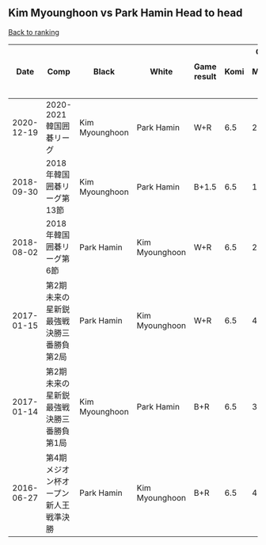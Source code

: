 ## Kim Myounghoon vs Park Hamin Head to head

[Back to ranking](../../index.md)




| **Date** | **Comp** | **Black** | **White** | **Game result** | **Komi** | **Cumulative Kim Myounghoon vs Park Hamin** | **Kim Myounghoon streak** | **Park Hamin streak** | 
| --- | --- | --- | --- | --- | --- | --- | --- | --- |
| 2020-12-19 | 2020-2021韓国囲碁リーグ | Kim Myounghoon | Park Hamin | W+R | 6.5 | 2:1 | 0 | 1 | 
| 2018-09-30 | 2018年韓国囲碁リーグ第13節 | Kim Myounghoon | Park Hamin | B+1.5 | 6.5 | 1:0 | 1 | 0 | 
| 2018-08-02 | 2018年韓国囲碁リーグ第6節 | Park Hamin | Kim Myounghoon | W+R | 6.5 | 2:0 | 2 | 0 | 
| 2017-01-15 | 第2期未来の星新鋭最強戦決勝三番勝負第2局 | Park Hamin | Kim Myounghoon | W+R | 6.5 | 4:1 | 2 | 0 | 
| 2017-01-14 | 第2期未来の星新鋭最強戦決勝三番勝負第1局 | Kim Myounghoon | Park Hamin | B+R | 6.5 | 3:1 | 1 | 0 | 
| 2016-06-27 | 第4期メジオン杯オープン新人王戦準決勝 | Park Hamin | Kim Myounghoon | B+R | 6.5 | 4:2 | 0 | 1 |




